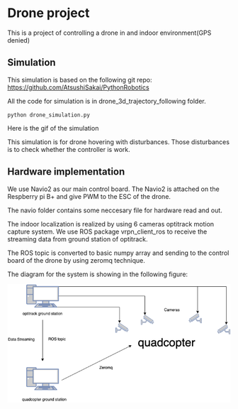 # Drone project

This is a project of controlling a drone in and indoor environment(GPS denied)

## Simulation

This simulation is based on the following git repo:
    https://github.com/AtsushiSakai/PythonRobotics
    
All the code for simulation is in drone_3d_trajectory_following folder. 
    
    python drone_simulation.py

Here is the gif of the simulation

This simulation is for drone hovering with disturbances. Those disturbances is to check whether the controller is work.

## Hardware implementation

We use Navio2 as our main control board. The Navio2 is attached on the Respberry pi B+ and give PWM to the ESC of the drone.

The navio folder contains some neccesary file for hardware read and out.

The indoor localization is realized by using 6 cameras optitrack motion capture system. We use ROS package vrpn_client_ros to receive the streaming data from ground station of optitrack.

The ROS topic is converted to basic numpy array and sending to the control board of the drone by using zeromq technique.

The diagram for the system is showing in the following figure:

![image](http://github.com/Zhi29/droneproject/raw/master/pic/system.png)
